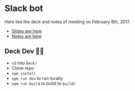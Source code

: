 # Slack bot

Here lies the deck and notes of meeting on February 8th, 2017.

- [Slides are here](http://introduction.sdaml.club)
- [Notes are here](https://github.com/sdaml/Introduction/tree/master/Notes)

## Deck Dev 👨‍🏫

- `cd` into `Deck/`
- Clone repo
- `npm install`
- `npm run dev` to run locally
- `npm run build` to build to `build/`
